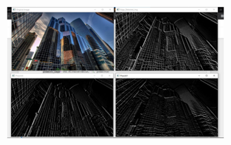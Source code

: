 

<img src="https://github.com/Godson-Thomas/Edge_Detection/blob/master/Prewitt/Output.JPG" width="800">
